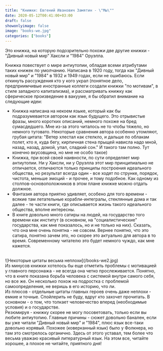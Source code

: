 ```yaml
---
title: "Книжки: Евгений Иванович Замятин - \"Мы\""
date: 2020-05-12T00:41:00+03:00
draft: false
showonlyimage: false
image: "books-we.jpg"
categories: ["books"]
---
```

Это книжка, на которую подозрительно похожи две другие книжки - "Дивный новый мир" Хаксли и "1984" Оруэлла.
<!--more-->
Книжка повествует о мире антиутопии, обладая всеми атрибутами таких книжек по умолчанию. Написана в 1920 году, тогда как "Дивный новый мир" и "1984" в 1932 и 1949 годах, если не ошибаюсь. Если откинуть рассуждения кто у кого украл (понятное дело, предприимчивые иностранные коллеги создали книжки "по мотивам", в стиле западного капитализма), и рассматривать книжку как сферическое произведение в вакууме, я бы обратил внимание на следующие идеи:
</br>  
* Книжка написана на некоем языке, который как бы подразумевается автором как язык будущего. Это отрывистые фразы, много коротких описаний, немного похоже на бред сумасдедшего. Мне из-за этого читалось не то чтобы тяжело, но немного туговато. Некоторые сравнения автора особенно утомляют, грубая цитата: "Ветер хлестал как стелкло, и дальше по облакам полет, кто я, куда бегу, кирпичная стена прыщей нависла надо мной, назад, назад, домой, упал, сладкий сон." И такого там полно. Тут конечно вкусовщина, но мне не особо такое)
* Книжка, при всей своей наивности, по сути определяет мир антиутопии. Ни у Хаксли, ни у Оруэлла этот мир принципиально не отличается, отличаются только принципы построения идеального общества, но результат всегда один - все ходят по струнке, порядок, чистота, меньше эмоций - и прочее, и тому подобное. Как одному из столпов-основоположников в этом плане книжке можно отдать должное.
* Фантазия автора приятно удивляет, особено для того времени - всякие там летательные корабли-интегралы, стеклянные дома и так далее - те части книги, где описывается жизнь такого идеального общества, вполне интересны.
* В книге довольно много сатиры на людей, на государство того времени как институт (в основном, на "социалистические" государства, как мне показалось, но и не только на них). Сказать, что она мне очень понятна - не совсем. Вернее понятно, что это сатира, понятно зачем это, но скорее это актуально для автора в то время. Современному читателю это будет немного чуждо, как мне кажется.  
</br> 
![Некоторые цитаты весьма неплохи](/books-we2.jpg)
</br>  
Из минусов книжки хотелось бы еще отметить проблемы с мотивацией у главного персонажа - не всегда она четко прослеживается. Понятно, что в книге показана борьба человека с системой внутри самого себя, но все же. Он несколько похож на подростка с проблемой самоопределения, не веришь в его историю, что ли.  
</br>  
Из плюсов - отдельные цитаты главных героев очень даже неплохи - емкие и точные. Спойлерить не буду, вдруг кто захочет прочитать. В основном - о том, что толкает человечество вперед (необходимые условия) и о государстве.  
</br>  
Резюмируя - книжку скорее не могу посоветовать, только если вы любите антиутопию. Главные причины - сюжет довольно банален, если вы уже читали "Дивный новый мир" и "1984", плюс язык все-таки довольно корявый. Похожее (коверканный язык) было у Фолкнера, но там это смотрелось органично. Здесь от этого уставал, тем более что весьма уважаю красивый литературный язык. На этом все, читайте хорошее, а плохое не читайте, приятного дня!

